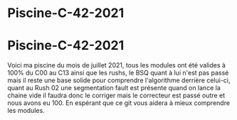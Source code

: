 # Piscine-C-42-2021
# Piscine-C-42-2021

Voici ma piscine du mois de juillet 2021, tous les modules ont été valides à 100% du C00 au C13 ainsi que les rushs, le BSQ quant à lui n'est pas passé mais il reste une base solide pour comprendre l'algorithme derrière celui-ci, quant au Rush 02 une segmentation fault est présente quand on lance la chaine vide il faudra donc le corriger mais le correcteur est passé outre et nous avons eu 100. En espérant que ce git vous aidera à mieux comprendre les modules.

